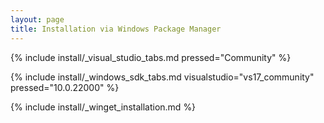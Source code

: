 ```yaml
---
layout: page
title: Installation via Windows Package Manager
---
```


{% include install/_visual_studio_tabs.md pressed="Community" %}

{% include install/_windows_sdk_tabs.md visualstudio="vs17_community" pressed="10.0.22000" %}

{% include install/_winget_installation.md %}
